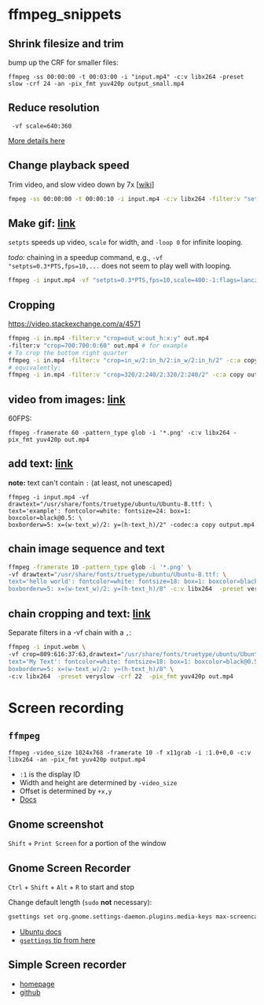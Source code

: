 # ffmpeg_snippets

## Shrink filesize and trim

bump up the CRF for smaller files:

```
ffmpeg -ss 00:00:00 -t 00:03:00 -i "input.mp4" -c:v libx264 -preset slow -crf 24 -an -pix_fmt yuv420p output_small.mp4
```

## Reduce resolution

```
 -vf scale=640:360
```

[More details here](https://trac.ffmpeg.org/wiki/Scaling)

## Change playback speed

Trim video, and slow video down by 7x [[wiki](https://trac.ffmpeg.org/wiki/How%20to%20speed%20up%20/%20slow%20down%20a%20video)]

```bash
fmpeg -ss 00:00:00 -t 00:00:10 -i input.mp4 -c:v libx264 -filter:v "setpts=7*PTS" -preset slow -crf 26 -an -pix_fmt yuv420p output.mp4
```

## Make gif: [link](https://superuser.com/questions/556029/how-do-i-convert-a-video-to-gif-using-ffmpeg-with-reasonable-quality)

`setpts` speeds up video, `scale` for width, and `-loop 0` for infinite looping.

*todo:* chaining in a speedup command, e.g., `-vf "setpts=0.3*PTS,fps=10,...` does not seem to play well with looping.

```bash
ffmpeg -i input.mp4 -vf "setpts=0.3*PTS,fps=10,scale=400:-1:flags=lanczos,split[s0][s1];[s0]palettegen[p];[s1][p]paletteuse" -loop 0 output.gif
```

## Cropping

https://video.stackexchange.com/a/4571

```bash
ffmpeg -i in.mp4 -filter:v "crop=out_w:out_h:x:y" out.mp4
-filter:v "crop=700:700:0:60" out.mp4 # for example
# To crop the bottom right quarter
ffmpeg -i in.mp4 -filter:v "crop=in_w/2:in_h/2:in_w/2:in_h/2" -c:a copy out.mp4
# equivalently:
ffmpeg -i in.mp4 -filter:v "crop=320/2:240/2:320/2:240/2" -c:a copy out.mp4
```

## video from images: [link](https://stackoverflow.com/questions/24961127/how-to-create-a-video-from-images-with-ffmpeg)

60FPS: 

```
ffmpeg -framerate 60 -pattern_type glob -i '*.png' -c:v libx264 -pix_fmt yuv420p out.mp4
```

## add text: [link](https://stackoverflow.com/a/17624103)

**note:** text can't contain `:` (at least, not unescaped) 

```
ffmpeg -i input.mp4 -vf drawtext="/usr/share/fonts/truetype/ubuntu/Ubuntu-B.ttf: \
text='example': fontcolor=white: fontsize=24: box=1: boxcolor=black@0.5: \
boxborderw=5: x=(w-text_w)/2: y=(h-text_h)/2" -codec:a copy output.mp4
```

## chain image sequence and text

```bash
ffmpeg -framerate 10 -pattern_type glob -i '*.png' \
-vf drawtext="/usr/share/fonts/truetype/ubuntu/Ubuntu-B.ttf: \
text='hello world': fontcolor=white: fontsize=18: box=1: boxcolor=black@0.5: \
boxborderw=5: x=(w-text_w)/2: y=(h-text_h)/8" -c:v libx264  -preset veryslow -crf 22  -pix_fmt yuv420p ../videoname.mp4
```

## chain cropping and text: [link](https://trac.ffmpeg.org/wiki/FilteringGuide#FiltergraphChainFilterrelationship)

Separate filters in a -vf chain with a `,`: 

```bash
ffmpeg -i input.webm \
-vf crop=809:616:37:63,drawtext="/usr/share/fonts/truetype/ubuntu/Ubuntu-B.ttf: \
text='My Text': fontcolor=white: fontsize=18: box=1: boxcolor=black@0.5: \
boxborderw=5: x=(w-text_w)/2: y=(h-text_h)/8" \
-c:v libx264  -preset veryslow -crf 22  -pix_fmt yuv420p out.mp4
```

# Screen recording

## `ffmpeg`

```
ffmpeg -video_size 1024x768 -framerate 10 -f x11grab -i :1.0+0,0 -c:v libx264 -an -pix_fmt yuv420p output.mp4
```

* `:1` is the display ID
* Width and height are determined by `-video_size`
* Offset is determined by `+x,y`
* [Docs](https://trac.ffmpeg.org/wiki/Capture/Desktop)

## Gnome screenshot

`Shift` + `Print Screen` for a portion of the window

## Gnome Screen Recorder

`Ctrl` + `Shift` + `Alt` + `R` to start and stop

Change default length (`sudo` **not** necessary):

```bash
gsettings set org.gnome.settings-daemon.plugins.media-keys max-screencast-length 45
```

* [Ubuntu docs](https://help.ubuntu.com/stable/ubuntu-help/screen-shot-record.html)
* [`gsettings` tip from here](http://antoine-schellenberger.com/linux/2014/11/03/change-default-screencast-duration-in-gnome-3.html)

## Simple Screen recorder

* [homepage](https://www.maartenbaert.be/simplescreenrecorder/)
* [github](https://github.com/MaartenBaert/ssr)
